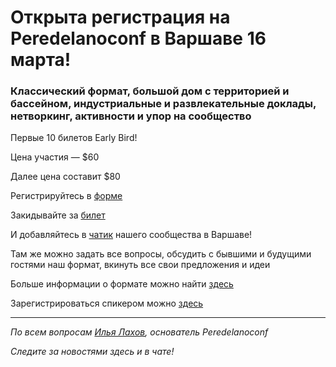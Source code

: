 # Открыта регистрация на **Peredelanoconf** в Варшаве 16 марта!

### Классический формат, большой дом с территорией и бассейном, индустриальные и развлекательные доклады, нетворкинг, активности и упор на сообщество

Первые 10 билетов Early Bird!

Цена участия — $60

Далее цена составит $80

Регистрируйтесь в [форме](https://airtable.com/appbRs7OEZzeCA0B0/pagKJHnFTMMWrn2PO/form)

Закидывайте за [билет](/./guides/how-to-pay.md)

И добавляйтесь в [чатик](https://t.me/peredelanoconf_warsaw) нашего сообщества в Варшаве! 

Там же можно задать все вопросы, обсудить с бывшими и будущими гостями наш формат, вкинуть все свои предложения и идеи

Больше информации о формате можно найти [здесь](/./confs/standard.md)

Зарегистрироваться спикером можно [здесь](/./guides/tech-speech.md)

---

_По всем вопросам [Илья Лахов](https://t.me/ilakhov), основатель Peredelanoconf_

_Следите за новостями здесь и в чате!_
